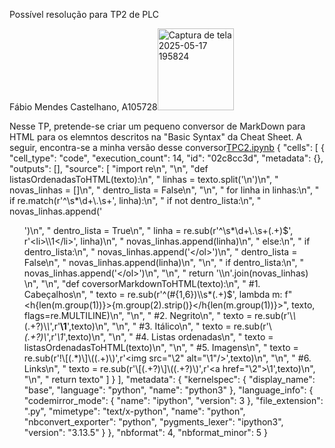 Possível resolução para TP2 de PLC

Fábio Mendes Castelhano, A105728<img width="122" height="131" alt="Captura de tela 2025-05-17 195824" src="https://github.com/user-attachments/assets/15db067d-2475-4d4a-b366-187cceb2ec55" />

Nesse TP, pretende-se criar um pequeno conversor de MarkDown para HTML para os elemntos descritos na "Basic Syntax" da Cheat Sheet. A seguir, encontra-se a minha versão desse conversor[TPC2.ipynb](https://github.com/user-attachments/files/22709551/TPC2.ipynb)
{
 "cells": [
  {
   "cell_type": "code",
   "execution_count": 14,
   "id": "02c8cc3d",
   "metadata": {},
   "outputs": [],
   "source": [
    "import re\n",
    "\n",
    "def listasOrdenadasToHTML(texto):\n",
    "    linhas = texto.split('\\n')\n",
    "    novas_linhas = []\n",
    "    dentro_lista = False\n",
    "\n",
    "    for linha in linhas:\n",
    "        if re.match(r'^\\s*\\d+\\.\\s+', linha):\n",
    "            if not dentro_lista:\n",
    "                novas_linhas.append('<ol>')\n",
    "                dentro_lista = True\n",
    "            linha = re.sub(r'^\\s*\\d+\\.\\s+(.+)$', r'<li>\\1</li>', linha)\n",
    "            novas_linhas.append(linha)\n",
    "        else:\n",
    "            if dentro_lista:\n",
    "                novas_linhas.append('</ol>')\n",
    "                dentro_lista = False\n",
    "            novas_linhas.append(linha)\n",
    "\n",
    "    if dentro_lista:\n",
    "        novas_linhas.append('</ol>')\n",
    "\n",
    "    return '\\n'.join(novas_linhas)    \n",
    "\n",
    "def coversorMarkdownToHTML(texto):\n",
    "    #1. Cabeçalhos\n",
    "    texto = re.sub(r'^(#{1,6})\\s*(.+)$', lambda m: f\"<h{len(m.group(1))}>{m.group(2).strip()}</h{len(m.group(1))}>\", texto, flags=re.MULTILINE)\n",
    "\n",
    "    #2. Negrito\n",
    "    texto = re.sub(r'\\*\\*(.+?)\\*\\*',r'<b>\\1</b>',texto)\n",
    "\n",
    "    #3. Itálico\n",
    "    texto = re.sub(r'\\*(.+?)\\*',r'<i>\\1</i>',texto)\n",
    "\n",
    "    #4. Listas ordenadas\n",
    "    texto = listasOrdenadasToHTML(texto)\n",
    "\n",
    "    #5. Imagens\n",
    "    texto = re.sub(r'!\\[(.*)\\]\\((.+)\\)',r'<img src=\"\\2\" alt=\"\\1\"/>',texto)\n",
    "\n",
    "    #6. Links\n",
    "    texto = re.sub(r'\\[(.+?)\\]\\((.+?)\\)',r'<a href=\"\\2\">\\1</a>',texto)\n",
    "\n",
    "    return texto"
   ]
  }
 ],
 "metadata": {
  "kernelspec": {
   "display_name": "base",
   "language": "python",
   "name": "python3"
  },
  "language_info": {
   "codemirror_mode": {
    "name": "ipython",
    "version": 3
   },
   "file_extension": ".py",
   "mimetype": "text/x-python",
   "name": "python",
   "nbconvert_exporter": "python",
   "pygments_lexer": "ipython3",
   "version": "3.13.5"
  }
 },
 "nbformat": 4,
 "nbformat_minor": 5
}
